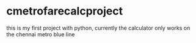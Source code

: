 # cmetrofarecalcproject

this is my first project with python, currently the calculator only works on the chennai metro blue line
